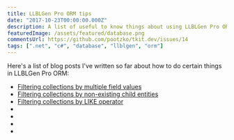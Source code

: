 ```yaml
---
title: LLBLGen Pro ORM tips
date: "2017-10-23T00:00:00.000Z"
description: A list of useful to know things about using LLBLGen Pro ORM
featuredImage: /assets/featured/database.png
commentsUrl: https://github.com/pootzko/tkit.dev/issues/14
tags: [".net", "c#", "database", "llblgen", "orm"]
---
```


Here's a list of blog posts I've written so far about how to do certain things in LLBLGen Pro ORM:

- [Filtering collections by multiple field values](/2017/10/22/filtering-collections-by-multiple-field-values-in-llblgen-pro-orm/)
- [Filtering collections by non-existing child entities](/2017/10/22/filtering-collections-by-non-existing-child-entities-in-llblgen-pro-orm/)
- [Filtering collections by LIKE operator](/2017/10/22/filtering-collections-by-like-operator-in-llblgen-pro-orm/)
- []()
- []()
- []()
- []()